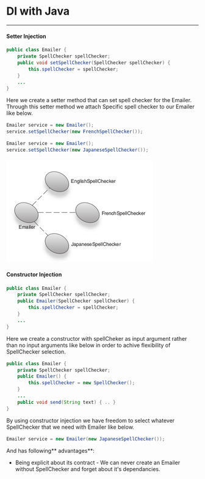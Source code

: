 # DI with Java

---

#### Setter Injection

```java
public class Emailer {
    private SpellChecker spellChecker;
    public void setSpellChecker(SpellChecker spellChecker) {
        this.spellChecker = spellChecker;
    }
    ...
}
```

Here we create a setter method that can set spell checker for the Emailer. Through this setter method we attach Specific spell checker to our Emailer like below.

```java
Emailer service = new Emailer();
service.setSpellChecker(new FrenchSpellChecker());
```

```java
Emailer service = new Emailer();
service.setSpellChecker(new JapaneseSpellChecker());
```

#### ![](/assets/screenSetterInjection.png)

#### 

#### Constructor Injection

```java
public class Emailer {
    private SpellChecker spellChecker;
    public Emailer(SpellChecker spellChecker) {
        this.spellChecker = spellChecker;
    }
    ...
}
```

Here we create a constructor with spellCheker as input argument rather than no input arguments like below in order to achive flexibility of SpellChecker selection.

```java
public class Emailer {
    private SpellChecker spellChecker;
    public Emailer() {
        this.spellChecker = new SpellChecker();
    }
    ...
    public void send(String text) { .. }
}
```

By using constructor injection we have freedom to select whatever SpellChecker that we need with Emailer like below.

```java
Emailer service = new Emailer(new JapaneseSpellChecker());
```

And has following** advantages**:

* Being explicit about its contract - We can never create an Emailer without SpellChecker and forget about it's dependancies.



